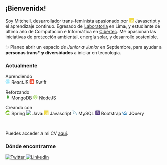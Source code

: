 ## ¡Bienvenidx!

Soy Mitchell, desarrollador trans-feminista apasionado por <img src="https://raw.githubusercontent.com/devicons/devicon/master/icons/javascript/javascript-plain.svg" width="15"/> Javascript y el aprendizaje continuo. Egresado de [Laboratoria](https://www.laboratoria.la/) en Lima, y estudiante de último año de Computación e Informática en [Cibertec](https://www.cibertec.edu.pe/). Me apasionan las iniciativas de protección ambiental, energía solar, y desarrollo sostenible.

✨ Planeo abrir un espacio <i>de Junior a Junior</i> en Septiembre, para ayudar a <b>personas trans* y diversidades</b> a iniciar en tecnología.

### Actualmente

Aprendiendo <br />
<img src="https://raw.githubusercontent.com/devicons/devicon/master/icons/react/react-original.svg" width="15"/> ReactJS <img src="https://raw.githubusercontent.com/devicons/devicon/master/icons/swift/swift-original.svg" width="15"/> Swift <br />

Reforzando <br />
<img src="https://raw.githubusercontent.com/devicons/devicon/master/icons/mongodb/mongodb-original.svg" width="15"/> MongoDB
<img src="https://raw.githubusercontent.com/devicons/devicon/master/icons/nodejs/nodejs-original.svg" width="15"/> NodeJS <br />

Creando con <br />
<img src="https://raw.githubusercontent.com/devicons/devicon/master/icons/spring/spring-original.svg" width="15" />   Spring <img src="https://img.icons8.com/color/48/000000/java-coffee-cup-logo.png" width="15"/>   Java  <img src="https://raw.githubusercontent.com/devicons/devicon/master/icons/javascript/javascript-plain.svg" width="15"/>  Javascript <img src="https://raw.githubusercontent.com/devicons/devicon/master/icons/mysql/mysql-original.svg" width="15" />   MySQL <img src="https://raw.githubusercontent.com/devicons/devicon/master/icons/bootstrap/bootstrap-plain.svg" width="15"/>   Bootstrap   <img src="https://raw.githubusercontent.com/devicons/devicon/master/icons/jquery/jquery-plain.svg" width="15" /> JQuery

<br />

Puedes acceder a mi CV [aquí](https://drive.google.com/file/d/18inUs7U7eX-wvaU4oCLOcknA5YJ_5YU-/view?usp=sharing).
<br />

### Dónde encontrarme
<p>
  <a href="https://twitter.com/mishrole" target="_blank">
    <img alt="Twitter" src="https://img.shields.io/badge/twitter-%231DA1F2.svg?&style=for-the-badge&logo=twitter&logoColor=white"/>
  </a>
  <a href="https://www.linkedin.com/in/mitchellrodriguez/" target="_blank">
    <img alt="LinkedIn" src="https://img.shields.io/badge/linkedin-%230077B5.svg?&style=for-the-badge&logo=linkedin&logoColor=white"/>
  </a>
  
</p>
